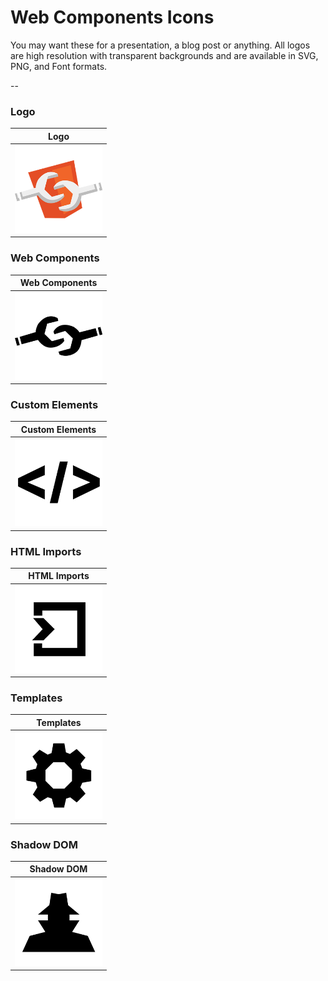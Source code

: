 # Web Components Icons

You may want these for a presentation, a blog post or anything. All logos are
high resolution with transparent backgrounds and are available in SVG, PNG, and
Font formats.

--

### Logo

| Logo |
| --- |
| <a href="logo"><img width=140 src="logo/logo_256x256.png"></a> |

### Web Components

| Web Components |
| --- |
| <a href="web-components"><img width=140 src="web-components/web-components_256x256.png"></a> |

### Custom Elements

| Custom Elements |
| --- |
| <a href="custom-elements"><img width=140 src="custom-elements/custom-elements_256x256.png"></a> |

### HTML Imports

| HTML Imports |
| --- |
| <a href="html-imports"><img width=140 src="html-imports/html-imports_256x256.png"></a> |

### Templates

| Templates |
| --- |
| <a href="templates"><img width=140 src="templates/templates_256x256.png"></a> |

### Shadow DOM

| Shadow DOM |
| --- |
| <a href="shadow-dom"><img width=140 src="shadow-dom/shadow-dom_256x256.png"></a> |
